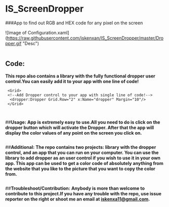 # IS_ScreenDropper
###App to find out RGB and HEX code for any pixel on the screen

![Image of Configuration.xaml]
(https://raw.githubusercontent.com/iskenxan/IS_ScreenDropper/master/Dropper.gif "Desc")
```

```
## **Code:**
**This repo also contains a library with the fully functional dropper user control.You can easily add it to your app with one line of code!**
```
 <Grid>
 <!--Add Dropper control to your app with single line of code!-->
  <dropper:Dropper Grid.Row="2" x:Name="dropper" Margin="10"/>
 </Grid>
 
 
 ```
##**Usage:**
**App is extremely easy to use.All you need to do is click on the dropper button which will activate the Dropper. After that the app will display the color values of any point on the screen you click on.**
```

```
##**Additional:**
**The repo contains two projects: library with the dropper control, and an app that you can run on your computer. You can use the library to add dropper as an user control if you wish to use it in your own app.
This app can be used to get a color code of absolutely anything from the website that you like to the picture that you want to copy the color from.**
```

```
##**Troubleshoot/Contribution:**
**Anybody is more than welcome to contribute to this project.If you have any trouble with the repo, use issue reporter on the right or shoot me an email at iskenxa11@gmail.com.**

